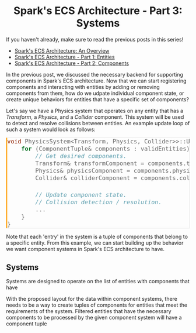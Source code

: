 <style>
code {
    font-family: 'JetBrains Mono', monospace !important; 
    background: #f4f4f4;
    border: 1px solid #ddd;
    border-left: 3px solid orange;
    color: #666;
    page-break-inside: avoid;
    font-size: 16px;
    line-height: 1.6;
    max-width: 100%;
    overflow: auto;
    padding: 1em 1.5em;
    display: block;
    word-wrap: break-word;
}

img {
    width:100%;
    max-width:940px;
    display:block;
    margin:auto;"
}
</style>

<h1 style="text-align:center;">Spark's ECS Architecture - Part 3: Systems</h1>

If you haven't already, make sure to read the previous posts in this series!
 - [Spark's ECS Architecture: An Overview](http://192.168.1.158:3000/blog/spark-ecs)
 - [Spark's ECS Architecture - Part 1: Entities](http://192.168.1.158:3000/blog/spark-ecs-part-1)
 - [Spark's ECS Architecture - Part 2: Components](http://192.168.1.158:3000/blog/spark-ecs-part-2)

In the previous post, we discussed the necessary backend for supporting components in Spark's ECS architecture. Now that we can start registering components and interacting with entities by adding or removing components from them, how do we udpate individual component state, or create unique behaviors for entities that have a specific set of components?

Let's say we have a Physics system that operates on any entity that has a *Transform*, a *Physics*, and a *Collider* component. This system will be used to detect and resolve collisions between entities. An example update loop of such a system would look as follows:

```cpp
void PhysicsSystem<Transform, Physics, Collider>>::Update(float deltaTime) {
    for (ComponentTuple& components : validEntities) {
        // Get desired components.
        Transform& transformComponent = components.transform;
        Physics& physicsComponent = components.physics;
        Collider& colliderComponent = components.collider;

        // Update component state.
        // Collision detection / resolution.
        ...
    }
}
```

Note that each 'entry' in the system is a tuple of components that belong to a specific entity. From this example, we can start building up the behavior we want component systems in Spark's ECS architecture to have.

## Systems

Systems are designed to operate on the list of entities with components that have 

With the proposed layout for the data within component systems, there needs to be a way to create tuples of components for entities that meet the requirements of the system. Filtered entities that have the necessary components to be processed by the given component system will have a component tuple 